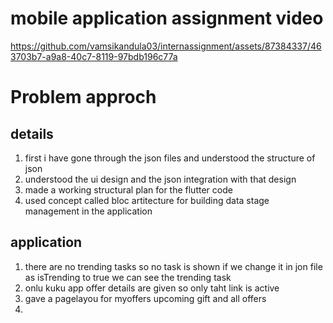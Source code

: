 # mobile application assignment video

https://github.com/vamsikandula03/internassignment/assets/87384337/463703b7-a9a8-40c7-8119-97bdb196c77a

# Problem approch
## details
1. first i have gone through the json files and understood the structure of json
2. understood the ui design and the json integration with that design
3. made a working structural plan for the flutter code
4. used concept called bloc artitecture for building data stage management in the application

## application
1. there are no trending tasks so no task is shown if we change it in jon file as isTrending to true we can see the trending task
2. onlu kuku app offer details are given so only taht link is active
3. gave a pagelayou for myoffers upcoming gift and all offers
4. 
